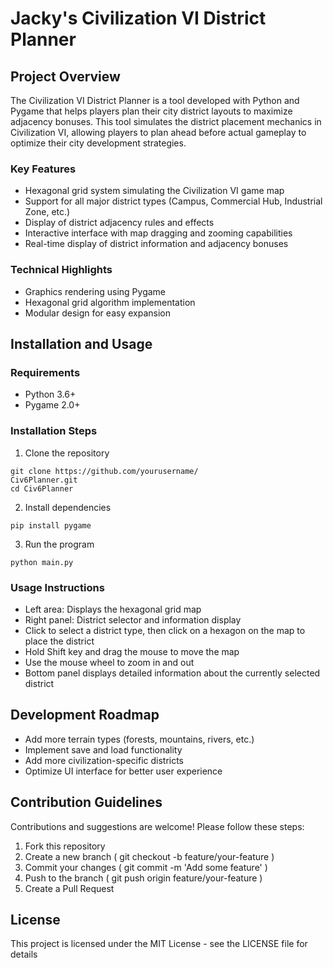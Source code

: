 # Jacky's Civilization VI District Planner
## Project Overview
The Civilization VI District Planner is a tool developed with Python and Pygame that helps players plan their city district layouts to maximize adjacency bonuses. This tool simulates the district placement mechanics in Civilization VI, allowing players to plan ahead before actual gameplay to optimize their city development strategies.

### Key Features
- Hexagonal grid system simulating the Civilization VI game map
- Support for all major district types (Campus, Commercial Hub, Industrial Zone, etc.)
- Display of district adjacency rules and effects
- Interactive interface with map dragging and zooming capabilities
- Real-time display of district information and adjacency bonuses
### Technical Highlights
- Graphics rendering using Pygame
- Hexagonal grid algorithm implementation
- Modular design for easy expansion
## Installation and Usage
### Requirements
- Python 3.6+
- Pygame 2.0+
### Installation Steps
1. Clone the repository
```
git clone https://github.com/yourusername/
Civ6Planner.git
cd Civ6Planner
```
2. Install dependencies
```
pip install pygame
```
3. Run the program
```
python main.py
```
### Usage Instructions
- Left area: Displays the hexagonal grid map
- Right panel: District selector and information display
- Click to select a district type, then click on a hexagon on the map to place the district
- Hold Shift key and drag the mouse to move the map
- Use the mouse wheel to zoom in and out
- Bottom panel displays detailed information about the currently selected district
## Development Roadmap
- Add more terrain types (forests, mountains, rivers, etc.)
- Implement save and load functionality
- Add more civilization-specific districts
- Optimize UI interface for better user experience
## Contribution Guidelines
Contributions and suggestions are welcome! Please follow these steps:

1. Fork this repository
2. Create a new branch ( git checkout -b feature/your-feature )
3. Commit your changes ( git commit -m 'Add some feature' )
4. Push to the branch ( git push origin feature/your-feature )
5. Create a Pull Request
## License
This project is licensed under the MIT License - see the LICENSE file for details